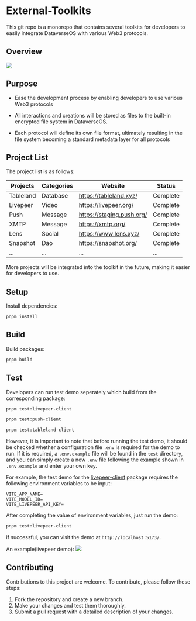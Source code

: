 # External-Toolkits

This git repo is a monorepo that contains several toolkits for developers to easily integrate DataverseOS with various Web3 protocols.

## Overview

<img src="https://s3.ap-east-1.amazonaws.com/assets.s3.bucket/toolkits-overview.jpg" />

## Purpose

- Ease the development process by enabling developers to use various Web3 protocols

- All interactions and creations will be stored as files to the built-in encrypted file system in DataverseOS.

- Each protocol will define its own file format, ultimately resulting in the file system becoming a standard metadata layer for all protocols

## Project List

The project list is as follows:

| Projects  | Categories | Website                   | Status   |
| --------- | ---------- | ------------------------- | -------- |
| Tableland | Database   | https://tableland.xyz/    | Complete |
| Livepeer  | Video      | https://livepeer.org/     | Complete |
| Push      | Message    | https://staging.push.org/ | Complete |
| XMTP      | Message    | https://xmtp.org/         | Complete |
| Lens      | Social     | https://www.lens.xyz/     | Complete |
| Snapshot  | Dao        | https://snapshot.org/     | Complete |
| ...       | ...        | ...                       | ...      |

More projects will be integrated into the toolkit in the future, making it easier for developers to use.

## Setup

Install dependencies:

```sh
pnpm install
```

## Build

Build packages:

```sh
pnpm build
```

## Test

Developers can run test demo seperately which build from the corresponding package:

```sh
pnpm test:livepeer-client
```

```sh
pnpm test:push-client
```

```sh
pnpm test:tableland-client
```

However, it is important to note that before running the test demo, it should be checked whether a configuration file `.env` is required for the demo to run. If it is required, a `.env.example` file will be found in the `test` directory, and you can simply create a new `.env` file following the example shown in `.env.example` and enter your own key.

For example, the test demo for the [livepeer-client](./packages/livepeer-client/test) package requires the following environment variables to be input:

```env
VITE_APP_NAME=
VITE_MODEL_ID=
VITE_LIVEPEER_API_KEY=
```

After completing the value of environment variables, just run the demo:

```sh
pnpm test:livepeer-client
```

if successful, you can visit the demo at `http://localhost:5173/`.

An example(livepeer demo):
<img src="https://s3.ap-east-1.amazonaws.com/assets.s3.bucket/livepeer-demo.png" />

## Contributing

Contributions to this project are welcome. To contribute, please follow these steps:

1. Fork the repository and create a new branch.
2. Make your changes and test them thoroughly.
3. Submit a pull request with a detailed description of your changes.
